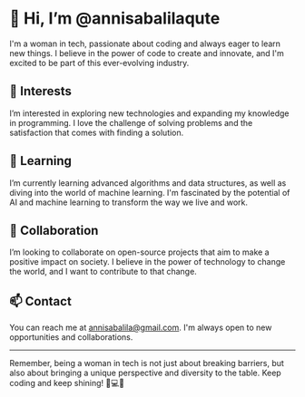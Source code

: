 # 👋 Hi, I’m @annisabalilaqute

I'm a woman in tech, passionate about coding and always eager to learn new things. I believe in the power of code to create and innovate, and I'm excited to be part of this ever-evolving industry.

## 👀 Interests

I’m interested in exploring new technologies and expanding my knowledge in programming. I love the challenge of solving problems and the satisfaction that comes with finding a solution.

## 🌱 Learning

I’m currently learning advanced algorithms and data structures, as well as diving into the world of machine learning. I'm fascinated by the potential of AI and machine learning to transform the way we live and work.

## 💞️ Collaboration

I’m looking to collaborate on open-source projects that aim to make a positive impact on society. I believe in the power of technology to change the world, and I want to contribute to that change.

## 📫 Contact

You can reach me at annisabalila@gmail.com. I'm always open to new opportunities and collaborations.

---

Remember, being a woman in tech is not just about breaking barriers, but also about bringing a unique perspective and diversity to the table. Keep coding and keep shining! 💪💻🌟
